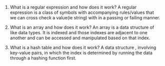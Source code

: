 1. What is a regular expression and how does it work?
    A regular expression is a class of symbols with accompanying rules/values that we can cross check a value(ie string) with in a passing or failing manner.
2. What is an array and how does it work?
    An array is a data structure of like data types. It is indexed and those indexes are adjacent to one another and can be accessed and manipulated based on that index.

3. What is a hash table and how does it work?
    A data structure , involving key-value pairs, in which the index is determined by running the data through a hashing function first.